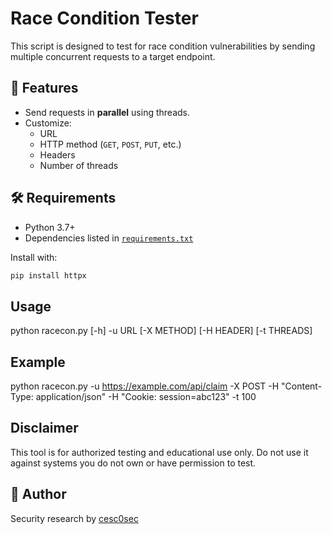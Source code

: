 # Race Condition Tester

This script is designed to test for race condition vulnerabilities by sending multiple concurrent requests to a target endpoint.

## 🚀 Features

- Send requests in **parallel** using threads.
- Customize:
  - URL
  - HTTP method (`GET`, `POST`, `PUT`, etc.)
  - Headers
  - Number of threads

## 🛠️ Requirements

- Python 3.7+
- Dependencies listed in [`requirements.txt`](./requirements.txt)

Install with:

```bash
pip install httpx
```

## Usage

python racecon.py [-h] -u URL [-X METHOD] [-H HEADER] [-t THREADS]

## Example

python racecon.py -u https://example.com/api/claim -X POST -H "Content-Type: application/json" -H "Cookie: session=abc123" -t 100

## Disclaimer

This tool is for authorized testing and educational use only. Do not use it against systems you do not own or have permission to test.

## 👤 Author

Security research by [cesc0sec](https://github.com/cesc0sec)
